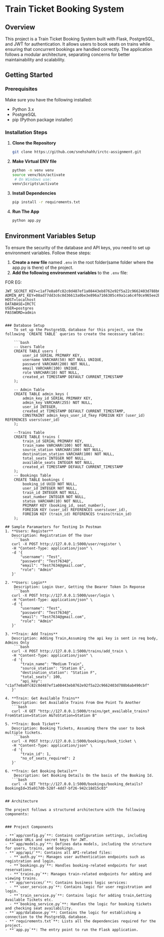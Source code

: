 # Train Ticket Booking System

## Overview
This project is a Train Ticket Booking System built with Flask, PostgreSQL, and JWT for authentication. It allows users to book seats on trains while ensuring that concurrent bookings are handled correctly. The application follows a modular architecture, separating concerns for better maintainability and scalability.

## Getting Started

### Prerequisites
Make sure you have the following installed:
- Python 3.x
- PostgreSQL
- pip (Python package installer)

### Installation Steps
1. **Clone the Repository**
   ```bash
   git clone https://github.com/snehshahh/irctc-assignment.git

2. **Make Virtual ENV file**
    ```bash
    python -m venv venv
    source venv/bin/activate 
     # On Windows use:
    venv\Scripts\activate

3. **Install Dependencies**
    ```bash
    pip install -r requirements.txt

4. **Run The App**
   ```bash
   python app.py

## Environment Variables Setup

To ensure the security of the database and API keys, you need to set up environment variables. Follow these steps:

1. **Create a new file** named `.env` in the root folder(same folder where the app.py is there) of the project.
2. **Add the following environment variables** to the `.env` file:

FOR EG:
```plaintext
JWT_SECRET_KEY=c1af7e8a0fc82c0d487ef1a08443eb8762e92f5a22c9662403d788b6ab490cbf
ADMIN_API_KEY=08ad77dd3c6c0d36613a0be3e896a7166305c49a1ca6c4f0ce965ee2b8bec8f7
HOST=localhost
DATABASE=IRCTC
USER=postgres
PASSWORD=admin


### Database Setup
    To set up the PostgreSQL database for this project, use the following `CREATE TABLE` queries to create the necessary tables:

    ```bash
    -- Users Table
    CREATE TABLE users (
        user_id SERIAL PRIMARY KEY,
        username VARCHAR(50) NOT NULL UNIQUE,
        password VARCHAR(200) NOT NULL,
        email VARCHAR(100) UNIQUE,
        role VARCHAR(10) NOT NULL,
        created_at TIMESTAMP DEFAULT CURRENT_TIMESTAMP
    );
    
    -- Admin Table
    CREATE TABLE admin_keys (
        admin_key_id SERIAL PRIMARY KEY,
        admin_key VARCHAR(255) NOT NULL,
        user_id INTEGER,
        created_at TIMESTAMP DEFAULT CURRENT_TIMESTAMP,
        CONSTRAINT admin_keys_user_id_fkey FOREIGN KEY (user_id) REFERENCES users(user_id)
    );
    
    --Trains Table
    CREATE TABLE trains (
        train_id SERIAL PRIMARY KEY,
        train_name VARCHAR(100) NOT NULL,
        source_station VARCHAR(100) NOT NULL,
        destination_station VARCHAR(100) NOT NULL,
        total_seats INTEGER NOT NULL,
        available_seats INTEGER NOT NULL,
        created_at TIMESTAMP DEFAULT CURRENT_TIMESTAMP
    );
    -- Bookings Table
    CREATE TABLE bookings (
        booking_id UUID NOT NULL,
        user_id INTEGER NOT NULL,
        train_id INTEGER NOT NULL,
        seat_number INTEGER NOT NULL,
        status VARCHAR(10) NOT NULL,
        PRIMARY KEY (booking_id, seat_number),
        FOREIGN KEY (user_id) REFERENCES users(user_id),
        FOREIGN KEY (train_id) REFERENCES trains(train_id)
    );

## Sample Paramaeters for Testing In Postman
1. **Users: Register**
   Description: Registration Of The User
    ```bash
   curl -X POST http://127.0.0.1:5000/user/register \
   -H "Content-Type: application/json" \
   -d '{
       "username": "Test",
       "password": "Test7634@",
       "email": "Test7634@gmail.com",
       "role": "Admin"
   }'

2. **Users: Login**
    Description: Login User, Getting the Bearer Token In Reponse
    ```bash
   curl -X POST http://127.0.0.1:5000/user/login \
   -H "Content-Type: application/json" \
   -d '{
       "username": "Test",
       "password": "Test7634@",
       "email": "Test7634@gmail.com",
       "role": "Admin"
   }'

3. **Train: Add Trains**
   Description: Adding Train,Assuming the api key is sent in req body, Admins Only
    ```bash
   curl -X POST http://127.0.0.1:5000/trains/add_train \
   -H "Content-Type: application/json" \
   -d '{
       "train_name": "Medium Train",
       "source_station": "Station E",
       "destination_station": "Station F",
       "total_seats": 100,
       "api_key": "c1af7e8a0fc82c0d487ef1a08443eb8762e92f5a22c9662403d788b6ab490cbf"
   }'

4. **Train: Get Available Trains**
   Description: Get Available Trains From One Point To Another
   ```bash
   curl -X GET "http://127.0.0.1:5000/trains/get_available_trains?FromStation=Station A&ToStation=Station B"

5. **Train: Book Ticket**
   Description: Booking Tickets, Assuming there the user to book multiple tickets.
    ```bash
   curl -X POST http://127.0.0.1:5000/bookings/book_ticket \
   -H "Content-Type: application/json" \
   -d '{
       "train_id": 1,
       "no_of_seats_required": 2
   }'

6. **Train: Get Booking Details**
    Description: Get Booking Details On the basis of the Booking Id.
   ```bash
   curl -X GET "http://127.0.0.1:5000/bookings/booking_details?BookingId=35a917d0-528f-4dd7-bf26-942c18d15c03"


## Architecture

The project follows a structured architecture with the following components:


### Project Components

- **`app/config.py`**: Contains configuration settings, including database URLs and secret keys for JWT.
- **`app/models.py`**: Defines data models, including the structure for users, trains, and bookings.
- **`app/api/`**: Contains all API-related files:
  - **`auth.py`**: Manages user authentication endpoints such as registration and login.
  - **`bookings.py`**: Handles booking-related endpoints for seat reservations.
  - **`trains.py`**: Manages train-related endpoints for adding and viewing trains.
- **`app/services/`**: Contains business logic services:
  - **`user_service.py`**: Contains logic for user registration and login.
  - **`train_service.py`**: Contains logic for adding train,Getting Available Tickets etc.
  - **`booking_service.py`**: Handles the logic for booking tickets and checking seat availability.
- **`app/database.py`**: Contains the logic for establishing a connection to the PostgreSQL database.
- **`requirements.txt`**: Lists all the dependencies required for the project.
- **`app.py`**: The entry point to run the Flask application.

